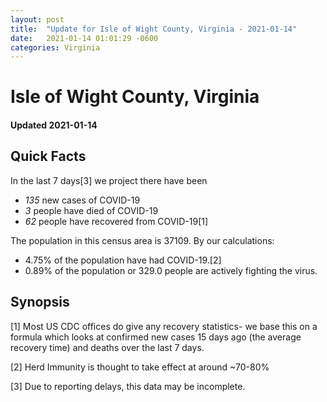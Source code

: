```yaml
---
layout: post
title:  "Update for Isle of Wight County, Virginia - 2021-01-14"
date:   2021-01-14 01:01:29 -0600
categories: Virginia
---
```


# Isle of Wight County, Virginia
#### Updated 2021-01-14

## Quick Facts

In the last 7 days[3] we project there have been
- *135* new cases of COVID-19
- *3* people have died of COVID-19
- *62* people have recovered from COVID-19[1]

The population in this census area is 37109. By our calculations:
- 4.75% of the population have had COVID-19.[2]
- 0.89% of the population or 329.0 people are actively fighting the virus.

## Synopsis




[1] Most US CDC offices do give any recovery statistics- we base this on a formula which looks at confirmed new cases
15 days ago (the average recovery time) and deaths over the last 7 days.

[2] Herd Immunity is thought to take effect at around ~70-80%

[3] Due to reporting delays, this data may be incomplete.
 
    